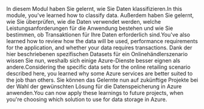 <span data-ttu-id="5450c-101">In diesem Modul haben Sie gelernt, wie Sie Daten klassifizieren.</span><span class="sxs-lookup"><span data-stu-id="5450c-101">In this module, you've learned how to classify data.</span></span> <span data-ttu-id="5450c-102">Außerdem haben Sie gelernt, wie Sie überprüfen, wie die Daten verwendet werden, welche Leistungsanforderungen für die Anwendung bestehen und wie Sie bestimmen, ob Transaktionen für Ihre Daten erforderlich sind.</span><span class="sxs-lookup"><span data-stu-id="5450c-102">You've also learned how to review how the data will be used, performance requirements for the application, and whether your data requires transactions.</span></span> <span data-ttu-id="5450c-103">Dank der hier beschriebenen spezifischen Datasets für ein Onlinehändlerszenario wissen Sie nun, weshalb sich einige Azure-Dienste besser eignen als andere.</span><span class="sxs-lookup"><span data-stu-id="5450c-103">Considering the specific data sets for the online retailing scenario described here, you learned why some Azure services are better suited to the job than others.</span></span> <span data-ttu-id="5450c-104">Sie können das Gelernte nun auf zukünftige Projekte bei der Wahl der gewünschten Lösung für die Datenspeicherung in Azure anwenden.</span><span class="sxs-lookup"><span data-stu-id="5450c-104">You can now apply these learnings to future projects, when you're choosing which solution to use for data storage in Azure.</span></span>